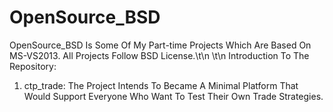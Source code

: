 # OpenSource_BSD
OpenSource_BSD Is Some Of My Part-time Projects Which Are Based On MS-VS2013.
All Projects Follow BSD License.\t\n
\t\n
Introduction To The Repository:
1. ctp_trade: The Project Intends To Became A Minimal Platform That Would Support Everyone Who Want To Test Their Own Trade Strategies.

